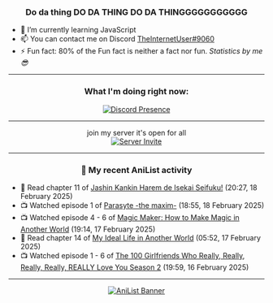 <div align="center">

### Do da thing DO DA THING DO DA THINGGGGGGGGGGG
</div>

- 🌱 I’m currently learning JavaScript
- 📫 You can contact me on Discord [TheInternetUser#9060](https://discord.com/users/534117072796385300)
- ⚡ Fun fact: 80% of the Fun fact is neither a fact nor fun. _Statistics by me 😎_
<hr>

<div align="center">

### What I'm doing right now:
[![Discord Presence](https://lanyard.cnrad.dev/api/534117072796385300)](https://discord.com/users/534117072796385300)
<hr>

join my server it's open for all <br>
[![Server Invite](https://invidget.switchblade.xyz/bfYgVHxrSs)](https://discord.gg/bfYgVHxrSs)

<hr>
  
### 🌸 My recent AniList activity

</div>

<!-- ANILIST_ACTIVITY:start -->

-   📖 Read chapter 11 of [Jashin Kankin Harem de Isekai Seifuku!](https://anilist.co/manga/176112) (20:27, 18 February 2025)
-   📺 Watched episode 1 of [Parasyte -the maxim-](https://anilist.co/anime/20623) (18:55, 18 February 2025)
-   📺 Watched episode 4 - 6 of [Magic Maker: How to Make Magic in Another World](https://anilist.co/anime/179297) (19:14, 17 February 2025)
-   📖 Read chapter 14 of [My Ideal Life in Another World](https://anilist.co/manga/116963) (05:52, 17 February 2025)
-   📺 Watched episode 1 - 6 of [The 100 Girlfriends Who Really, Really, Really, Really, REALLY Love You Season 2](https://anilist.co/anime/172258) (19:59, 16 February 2025)

<!-- ANILIST_ACTIVITY:end -->
<hr>

<div align="center">

[![AniList Banner](https://img.anili.st/User/929966)](https://anilist.co/user/TheInternetUser)

<!-- ![Profile views](https://gpvc.arturio.dev/TheInternetUse7) Since 2023-01-09 -->
<br>


</div>
